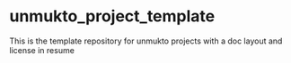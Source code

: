 # unmukto_project_template
This is the template repository for unmukto projects with a doc layout and license in resume 
